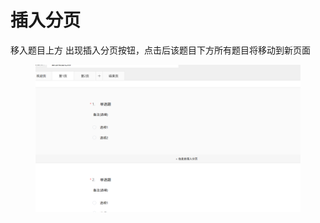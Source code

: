 # 插入分页

移入题目上方 出现插入分页按钮，点击后该题目下方所有题目将移动到新页面

<figure><img src="../../.gitbook/assets/image (4) (1).png" alt=""><figcaption></figcaption></figure>
